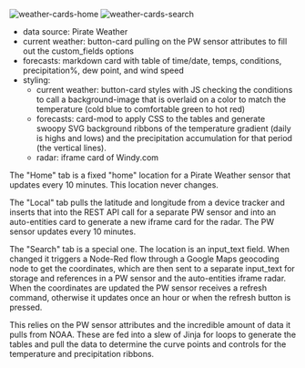 ![weather-cards-home](https://github.com/derekakessler/Home-Assistant-Custom-Weather-Cards/assets/1646121/fc0c2492-711f-4ba9-b7cd-7917566b2446)
![weather-cards-search](https://github.com/derekakessler/Home-Assistant-Custom-Weather-Cards/assets/1646121/449a2f77-4c40-49b7-b631-b348b4ea9414)

- data source: Pirate Weather
- current weather: button-card pulling on the PW sensor attributes to fill out the custom_fields options
- forecasts: markdown card with table of time/date, temps, conditions, precipitation%, dew point, and wind speed
- styling:
  - current weather: button-card styles with JS checking the conditions to call a background-image that is overlaid on a color to match the temperature (cold blue to comfortable green to hot red)
  - forecasts: card-mod to apply CSS to the tables and generate swoopy SVG background ribbons of the temperature gradient (daily is highs and lows) and the precipitation accumulation for that period (the vertical lines).
  - radar: iframe card of Windy.com

The "Home" tab is a fixed "home" location for a Pirate Weather sensor that updates every 10 minutes. This location never changes.

The "Local" tab pulls the latitude and longitude from a device tracker and inserts that into the REST API call for a separate PW sensor and into an auto-entities card to generate a new iframe card for the radar. The PW sensor updates every 10 minutes.

The "Search" tab is a special one. The location is an input_text field. When changed it triggers a Node-Red flow through a Google Maps geocoding node to get the coordinates, which are then sent to a separate input_text for storage and references in a PW sensor and the auto-entities iframe radar. When the coordinates are updated the PW sensor receives a refresh command, otherwise it updates once an hour or when the refresh button is pressed.

This relies on the PW sensor attributes and the incredible amount of data it pulls from NOAA. These are fed into a slew of Jinja for loops to generate the tables and pull the data to determine the curve points and controls for the temperature and precipitation ribbons.

